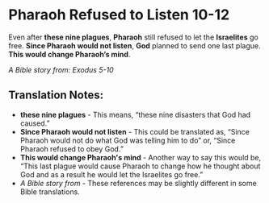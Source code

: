 Pharaoh Refused to Listen 10-12
=================================


Even after **these nine plagues**, **Pharaoh** still refused to let the
**Israelites** go free.  **Since Pharaoh would not listen**, **God**
planned to send one last plague. **This would change Pharaoh’s mind**.

*A Bible story from: Exodus 5-10*

Translation Notes:
------------------

-   **these nine plagues** - This means, “these nine disasters that God
    had caused.”
-   **Since Pharaoh would not listen** - This could be translated as,
    “Since Pharaoh would not do what God was telling him to do” or,
    “Since Pharaoh refused to obey God.”
-   **This would change Pharaoh's mind** - Another way to say this would
    be, “This last plague would cause Pharaoh to change how he thought
    about God and as a result he would let the Israelites go free.”
-   *A Bible story from* - These references may be slightly different in
    some Bible translations.

